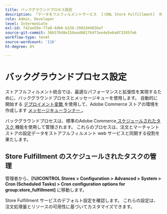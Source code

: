 ```yaml
---
title: バックグラウンドプロセス設定
description: 「データをフルフィルメントサービス  [!DNL Store Fulfillment]  同期する際に使用されるバックグラウンドプロセスのスケジュールを設定します。」
role: Admin, Developer
level: Intermediate
exl-id: 742ae59e-77a0-4db6-b156-2992d4403be7
source-git-commit: 36b57648e156ead801764f3ee4e5e6a0f3245fe6
workflow-type: tm+mt
source-wordcount: '116'
ht-degree: 0%

---
```



# バックグラウンドプロセス設定

ストアフルフィルメント統合では、最適なパフォーマンスと拡張性を実現するために、バックグラウンドプロセスとメッセージキューを使用します。 自動的に開始する [ デプロイメント変数 ](https://devdocs.magento.com/cloud/env/variables-deploy.html#cron_consumers_runner) を使用して、Adobe Commerce ストアの環境を作成します [ メッセージキューランナー ](https://devdocs.magento.com/guides/v2.4/config-guide/mq/rabbitmq-overview.html)。

バックグラウンドプロセスは、標準のAdobe Commerce[ スケジュールされたタスク ](https://docs.magento.com/user-guide/system/cron.html) 機能を使用して管理されます。 これらのプロセスは、注文とマーチャントストアの設定データをストアフルフィルメント web サービスと同期する役割を果たします。

## Store Fulfillment のスケジュールされたタスクの管理

管理者から、**[!UICONTROL Stores > Configuration > Advanced > System > Cron (Scheduled Tasks) > Cron configuration options for group:store_fulfillment]** に移動します。

Store Fulfillment サービスのデフォルト設定を確認します。 これらの設定は、注文処理量とリソースの可用性に基づいてカスタマイズできます。
